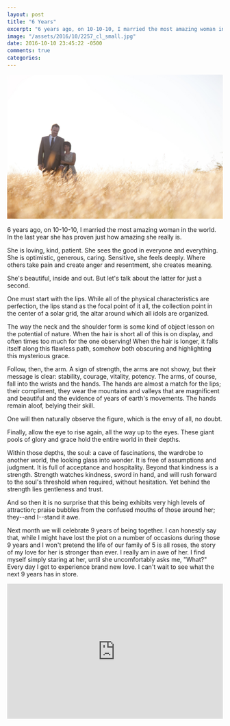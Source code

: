 ```yaml
---
layout: post
title: "6 Years"
excerpt: "6 years ago, on 10-10-10, I married the most amazing woman in the world."
image: "/assets/2016/10/2257_cl_small.jpg"
date: 2016-10-10 23:45:22 -0500
comments: true
categories: 
---
```


![](/assets/2016/10/2257_cl_small.jpg)

6 years ago, on 10-10-10, I married the most amazing woman in the world. In the last year she has proven just how amazing she really is.

She is loving, kind, patient. She sees the good in everyone and everything. She is optimistic, generous, caring. Sensitive, she feels deeply. Where others take pain and create anger and resentment, she creates meaning.

She's beautiful, inside and out. But let's talk about the latter for just a second.

One must start with the lips. While all of the physical characteristics are perfection, the lips stand as the focal point of it all, the collection point in the center of a solar grid, the altar around which all idols are organized. 

The way the neck and the shoulder form is some kind of object lesson on the potential of nature. When the hair is short all of this is on display, and often times too much for the one observing! When the hair is longer, it falls itself along this flawless path, somehow both obscuring and highlighting this mysterious grace.

Follow, then, the arm. A sign of strength, the arms are not showy, but their message is clear: stability, courage, vitality, potency. The arms, of course, fall into the wrists and the hands. The hands are almost a match for the lips; their compliment, they wear the mountains and valleys that are magnificent and beautiful and the evidence of years of earth's movements. The hands remain aloof, belying their skill. 

One will then naturally observe the figure, which is the envy of all, no doubt. 

Finally, allow the eye to rise again, all the way up to the eyes. These giant pools of glory and grace hold the entire world in their depths.

Within those depths, the soul: a cave of fascinations, the wardrobe to another world, the looking glass into wonder. It is free of assumptions and judgment. It is full of acceptance and hospitality. Beyond that kindness is a strength. Strength watches kindness, sword in hand, and will rush forward to the soul's threshold when required, without hesitation. Yet behind the strength lies gentleness and trust. 

And so then it is no surprise that this being exhibits very high levels of attraction; praise bubbles from the confused mouths of those around her; they--and I--stand it awe.

Next month we will celebrate 9 years of being together. I can honestly say that, while I might have lost the plot on a number of occasions during those 9 years and I won't pretend the life of our family of 5 is all roses, the story of my love for her is stronger than ever. I really am in awe of her. I find myself simply staring at her, until she uncomfortably asks me, "What?" Every day I get to experience brand new love. I can't wait to see what the next 9 years has in store.

<iframe width="100%" height="315" src="https://www.youtube.com/embed/O4j1vfgvU58" frameborder="0" allowfullscreen></iframe>
